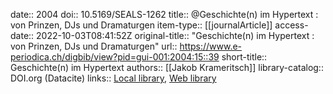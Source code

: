 date:: 2004
doi:: 10.5169/SEALS-1262
title:: @Geschichte(n) im Hypertext : von Prinzen, DJs und Dramaturgen
item-type:: [[journalArticle]]
access-date:: 2022-10-03T08:41:52Z
original-title:: "Geschichte(n) im Hypertext : von Prinzen, DJs und Dramaturgen"
url:: https://www.e-periodica.ch/digbib/view?pid=gui-001:2004:15::39
short-title:: Geschichte(n) im Hypertext
authors:: [[Jakob Krameritsch]]
library-catalog:: DOI.org (Datacite)
links:: [Local library](zotero://select/groups/2386895/items/PWF9D5V7), [Web library](https://www.zotero.org/groups/2386895/items/PWF9D5V7)
